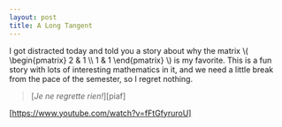 ```yaml
---
layout: post
title: A Long Tangent
---
```


I got distracted today and told you a story about why the matrix
\\( \begin{pmatrix} 2 & 1 \\\\ 1 & 1 \end{pmatrix} \\) is my favorite. This is
a fun story with lots of interesting mathematics in it, and we need a little
break from the pace of the semester, so I regret nothing.

> [_Je ne regrette rien!_][piaf]

[https://www.youtube.com/watch?v=fFtGfyruroU]
